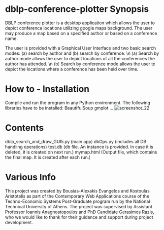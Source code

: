# dblp-conference-plotter Synopsis

DBLP conference plotter is a desktop application which allows the user to depict conference locations utilizing google maps background. The user may produce a map based on a specified author or based on a conference name.

The user is provided with a Graphical User Interface and two basic search modes: (a) search by author and (b) search by conference.
\n
(a) Search by author mode allows the user to depict locations of all the conferences the author has attended.
\n
(b) Search by conference mode allows the user to depict the locations where a conference has been held over time.

# How to - Installation
Compile and run the program in any Python environment.
The following libraries have to be installed:
BeautifulSoup
gmplot
...
![screenshot_22](https://cloud.githubusercontent.com/assets/25885525/23229684/d567be2e-f949-11e6-9301-f434f0d2520c.png)


# Contents
dblp_search_and_draw_GUI5.py (main app)
dbOps.py (includes all DB handling operations)
test.db (db file. An instance is provided. In case it is deleted, it is created on next run.)
mymap.html (Output file, which contains the final map. It is created after each run.)


# Various Info
This project was created by Bousias-Alexakis Evangelos and Kostoulas Aristotelis as part of the Contemporary Web Applications course of the Techno-Economic Systems Post-Graduate program run by the National Technical University of Athens. The project was supervised by Assistant Professor Ioannis Anagnostopoulos and PhD Candidate Gerasimos Razis, who we would like to thank for their guidance and support during project development.
